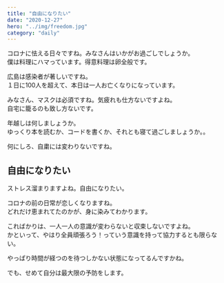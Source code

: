 ```yaml
---
title: "自由になりたい"
date: "2020-12-27"
hero: "../img/freedom.jpg"
category: "daily"
---
```


コロナに怯える日々ですね。みなさんはいかがお過ごしでしょうか。  
僕は料理にハマっています。得意料理は卵全般です。

広島は感染者が著しいですね。  
１日に100人を超えて、本日は一人お亡くなりになっています。

みなさん、マスクは必須ですね。気疲れも仕方ないですよね。  
自宅に籠るのも致し方ないです。

年越しは何しましょうか。  
ゆっくり本を読むか、コードを書くか、それとも寝て過ごしましょうか。。

何にしろ、自粛には変わりないですね。

## 自由になりたい
ストレス溜まりますよね。自由になりたい。

コロナの前の日常が恋しくなりますね。  
どれだけ恵まれてたのかが、身に染みてわかります。

こればかりは、一人一人の意識が変わらないと収束しないですよね。  
かといって、やはり全員頑張ろう！っていう意識を持って協力するとも限らない。

やっぱり時間が経つのを待つしかない状態になってるんですかね。

でも、せめて自分は最大限の予防をします。

